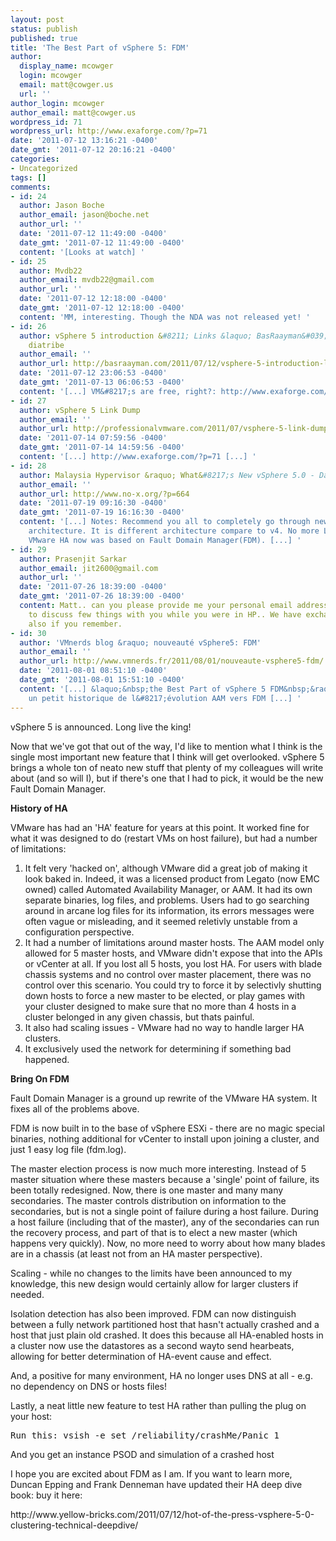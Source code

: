 ```yaml
---
layout: post
status: publish
published: true
title: 'The Best Part of vSphere 5: FDM'
author:
  display_name: mcowger
  login: mcowger
  email: matt@cowger.us
  url: ''
author_login: mcowger
author_email: matt@cowger.us
wordpress_id: 71
wordpress_url: http://www.exaforge.com/?p=71
date: '2011-07-12 13:16:21 -0400'
date_gmt: '2011-07-12 20:16:21 -0400'
categories:
- Uncategorized
tags: []
comments:
- id: 24
  author: Jason Boche
  author_email: jason@boche.net
  author_url: ''
  date: '2011-07-12 11:49:00 -0400'
  date_gmt: '2011-07-12 11:49:00 -0400'
  content: '[Looks at watch] '
- id: 25
  author: Mvdb22
  author_email: mvdb22@gmail.com
  author_url: ''
  date: '2011-07-12 12:18:00 -0400'
  date_gmt: '2011-07-12 12:18:00 -0400'
  content: 'MM, interesting. Though the NDA was not released yet! '
- id: 26
  author: vSphere 5 introduction &#8211; Links &laquo; BasRaayman&#039;s technical
    diatribe
  author_email: ''
  author_url: http://basraayman.com/2011/07/12/vsphere-5-introduction-links/
  date: '2011-07-12 23:06:53 -0400'
  date_gmt: '2011-07-13 06:06:53 -0400'
  content: '[...] VM&#8217;s are free, right?: http://www.exaforge.com/?p=71 [...] '
- id: 27
  author: vSphere 5 Link Dump
  author_email: ''
  author_url: http://professionalvmware.com/2011/07/vsphere-5-link-dump/
  date: '2011-07-14 07:59:56 -0400'
  date_gmt: '2011-07-14 14:59:56 -0400'
  content: '[...] http://www.exaforge.com/?p=71 [...] '
- id: 28
  author: Malaysia Hypervisor &raquo; What&#8217;s New vSphere 5.0 - Day 2
  author_email: ''
  author_url: http://www.no-x.org/?p=664
  date: '2011-07-19 09:16:30 -0400'
  date_gmt: '2011-07-19 16:16:30 -0400'
  content: '[...] Notes: Recommend you all to completely go through new vSphere HA
    architecture. It is different architecture compare to v4. No more Legato aam instead,
    VMware HA now was based on Fault Domain Manager(FDM). [...] '
- id: 29
  author: Prasenjit Sarkar
  author_email: jit2600@gmail.com
  author_url: ''
  date: '2011-07-26 18:39:00 -0400'
  date_gmt: '2011-07-26 18:39:00 -0400'
  content: Matt.. can you please provide me your personal email address? I wanted
    to discuss few things with you while you were in HP.. We have exchanged few emails
    also if you remember.
- id: 30
  author: 'VMnerds blog &raquo; nouveauté vSphere5: FDM'
  author_email: ''
  author_url: http://www.vmnerds.fr/2011/08/01/nouveaute-vsphere5-fdm/
  date: '2011-08-01 08:51:10 -0400'
  date_gmt: '2011-08-01 15:51:10 -0400'
  content: '[...] &laquo;&nbsp;the Best Part of vSphere 5 FDM&nbsp;&raquo; par M.Cowger:
    un petit historique de l&#8217;évolution AAM vers FDM [...] '
---
```

<p>vSphere 5 is announced.  Long live the king!</p>
<p>Now that we've got that out of the way, I'd like to mention what I think is the single most important new feature that I think will get overlooked. vSphere 5 brings a whole ton of neato new stuff that plenty of my colleagues will write about (and so will I), but if there's one that I had to pick, it would be the new Fault Domain Manager.</p>
<p><strong>History of HA</strong></p>
<p>VMware has had an 'HA' feature for years at this point.  It worked fine for what it was designed to do (restart VMs on host failure), but had a number of limitations:</p>
<ol>
<li>It felt very 'hacked on', although VMware did a great job of making it look baked in.  Indeed, it was a licensed product from Legato (now EMC owned) called Automated Availability Manager, or AAM.  It had its own separate binaries, log files, and problems.  Users had to go searching around in arcane log files for its information, its errors messages were often vague or misleading, and it seemed reletivly unstable from a configuration perspective.</li>
<li>It had a number of limitations around master hosts.  The AAM model only allowed for 5 master hosts, and VMware didn't expose that into the APIs or vCenter at all.  If you lost all 5 hosts, you lost HA.  For users with blade chassis systems and no control over master placement, there was no control over this scenario.  You could try to force it by selectivly shutting down hosts to force a new master to be elected, or play games with your cluster designed to make sure that no more than 4 hosts in a cluster belonged in any given chassis, but thats painful.</li>
<li>It also had scaling issues - VMware had no way to handle larger HA clusters.</li>
<li>It exclusively used the network for determining if something bad happened.</li>
</ol>
<p><strong>Bring On FDM</strong></p>
<p>Fault Domain Manager is a ground up rewrite of the VMware HA system.  It fixes all of the problems above.</p>
<p>FDM is now built in to the base of vSphere ESXi - there are no magic special binaries, nothing additional for vCenter to install upon joining a cluster, and just 1 easy log file (fdm.log).</p>
<p>The master election process is now much more interesting.  Instead of 5 master situation where these masters because a 'single' point of failure, its been totally redesigned.  Now, there is one master and many many secondaries.  The master controls distribution on information to the secondaries, but is not a single point of failure during a host failure.  During a host failure (including that of the master), any of the secondaries can run the recovery process, and part of that is to elect a new master (which happens very quickly).  Now, no more need to worry about how many blades are in a chassis (at least not from an HA master perspective).</p>
<p>Scaling - while no changes to the limits have been announced to my knowledge, this new design would certainly allow for larger clusters if needed.</p>
<p>Isolation detection has also been improved.  FDM can now distinguish between a fully network partitioned host that hasn't actually crashed and a host that just plain old crashed.  It does this because all HA-enabled hosts in a cluster now use the datastores as a second wayto send hearbeats, allowing for better determination of HA-event cause and effect.</p>
<p>And, a positive for many environment, HA no longer uses DNS at all - e.g. no dependency on DNS or hosts files!</p>
<p>Lastly, a neat little new feature to test HA rather than pulling the plug on your host:</p>
<pre>Run this: vsish -e set /reliability/crashMe/Panic 1</pre>
<p>And you get an instance PSOD and simulation of a crashed host</p>
<p>I hope you are excited about FDM as I am.  If you want to learn more, Duncan Epping and Frank Denneman have updated their HA deep dive book: buy it here:</p>
<p>http://www.yellow-bricks.com/2011/07/12/hot-of-the-press-vsphere-5-0-clustering-technical-deepdive/</p>

